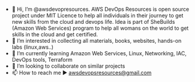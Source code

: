 - 👋 Hi, I’m @awsdevopresources. 
    AWS DevOps Resources is open source project under MIT Licence to help all individuals in their journey to get new skills from the cloud and devops life. 
    Idea is part of SheBuilds (Amazon Web Services) program to help all womans on the world to get skills in the cloud and get certified.
- 👀 I’m interested in collecting all materials, books, websites, hands-on labs (linux,aws..)
- 🌱 I’m currently learning Amazon Web Services, Linux, Networking, IAC, DevOps tools, Terraform 
- 💞️ I’m looking to collaborate on similar projects 
- 📫 How to reach me ▶️ awsdevopsresources@gmail.com



<!---
awsdevopresources/awsdevopresources is a ✨ special ✨ repository because its `README.md` (this file) appears on your GitHub profile.
You can click the Preview link to take a look at your changes.
--->
